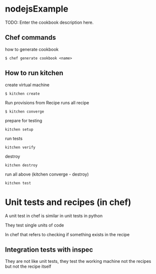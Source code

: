 # nodejsExample

TODO: Enter the cookbook description here.

## Chef commands
how to generate cookbook

```
$ chef generate cookbook <name>
```

## How to run kitchen
create virtual machine
```
$ kitchen create
```
Run provisions from Recipe
runs all recipe
```
$ kitchen converge
```

prepare for testing
```
kitchen setup
```

run tests
```
kitchen verify
```


destroy

```
kitchen destroy
```

run all above (kitchen converge - destroy)
```
kitchen test
```


# Unit tests and recipes (in chef)

A unit test in chef is similar in unit tests in python

They test single units of code

In chef that refers to checking if something exists in the recipe

## Integration tests with inspec

They are not like unit tests, they test the working machine not the recipes
but not the recipe itself
